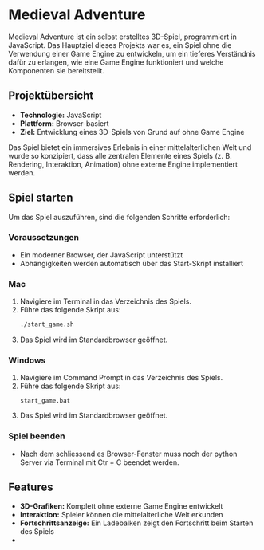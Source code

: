 # Medieval Adventure

Medieval Adventure ist ein selbst erstelltes 3D-Spiel, programmiert in JavaScript. Das Hauptziel dieses Projekts war es, ein Spiel ohne die Verwendung einer Game Engine zu entwickeln, um ein tieferes Verständnis dafür zu erlangen, wie eine Game Engine funktioniert und welche Komponenten sie bereitstellt.

## Projektübersicht
- **Technologie:** JavaScript
- **Plattform:** Browser-basiert
- **Ziel:** Entwicklung eines 3D-Spiels von Grund auf ohne Game Engine

Das Spiel bietet ein immersives Erlebnis in einer mittelalterlichen Welt und wurde so konzipiert, dass alle zentralen Elemente eines Spiels (z. B. Rendering, Interaktion, Animation) ohne externe Engine implementiert werden.

## Spiel starten
Um das Spiel auszuführen, sind die folgenden Schritte erforderlich:

### Voraussetzungen
- Ein moderner Browser, der JavaScript unterstützt
- Abhängigkeiten werden automatisch über das Start-Skript installiert

### Mac
1. Navigiere im Terminal in das Verzeichnis des Spiels.
2. Führe das folgende Skript aus:
   ```bash
   ./start_game.sh
   ```
3. Das Spiel wird im Standardbrowser geöffnet.

### Windows
1. Navigiere im Command Prompt in das Verzeichnis des Spiels.
2. Führe das folgende Skript aus:
   ```
   start_game.bat
   ```
3. Das Spiel wird im Standardbrowser geöffnet.

### Spiel beenden
- Nach dem schliessend es Browser-Fenster muss noch der python Server via Terminal mit Ctr + C beendet werden.
## Features
- **3D-Grafiken:** Komplett ohne externe Game Engine entwickelt
- **Interaktion:** Spieler können die mittelalterliche Welt erkunden
- **Fortschrittsanzeige:** Ein Ladebalken zeigt den Fortschritt beim Starten des Spiels
- 




